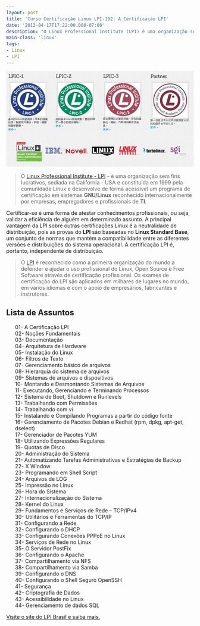 ```yaml
---
layout: post
title: 'Curso Certificação Linux LPI-102: A Certificação LPI'
date: '2013-04-17T17:22:00.000-07:00'
description: "O Linux Professional Institute (LPI) é uma organização sem fins lucrativos, sediada na California - USA um programa de certificação em sistemas GNU/Linux."
main-class: 'linux'
tags:
- Linux
- LPI
---
```


![A Certificação LPI](/assets/img/lpi/lpi.png "A Certificação LPI")
 
> O [Linux Professional Institute - LPI](http://www.lpi.org/) - é uma organização sem fins lucrativos, sediada na California - USA e constituída em 1999 pela comunidade Linux e desenvolve de forma acessível um programa de certificação em sistemas __GNU/Linux__ reconhecido internacionalmente por empresas, empregadores e profissionais de __TI__.

Certificar-se é uma forma de atestar conhecimentos profissionais, ou seja, validar a eficiência de alguém em determinado assunto.
A principal vantagem da LPI sobre outras certificações Linux é a neutralidade de distribuição, pois as provas do __LPI__ são baseadas no __Linux Standard Base__, um conjunto de normas que mantém a compatibilidade entre as diferentes versões e distribuições do sistema operacional. A certificação LPI é, portanto, independente de distribuição.

> O [LPI](http://www.lpi.org/) é reconhecido como a primeira organização do mundo a defender e ajudar o uso profissional do Linux, Open Source e Free Software através de certificação profissional. Os exames de certificação do LPI são aplicados em milhares de lugares no mundo, em vários idiomas e com o apoio de empresários, fabricantes e instrutores.

<style>
ul {list-style: none;}
ul li {list-style: none;}
</style>

## Lista de Assuntos

* 01- A Certificação LPI
* 02- Noções Fundamentais
* 03- Documentação
* 04- Arquitetura de Hardware
* 05- Instalação do Linux
* 06- Filtros de Texto
* 07- Gerenciamento básico de arquivos
* 08- Hierarquia do sistema de arquivos
* 09- Sistemas de arquivos e dispositivos
* 10- Montando e Desmontando Sistemas de Arquivos
* 11- Executando, Gerenciando e Terminando Processos
* 12- Sistema de Boot, Shutdown e Runlevels
* 13- Trabalhando com Permissões
* 14- Trabalhando com vi
* 15- Instalando e Compilando Programas a partir do código fonte
* 16- Gerenciamento de Pacotes Debian e Redhat (rpm, dpkg, apt-get, dselect)
* 17- Gerenciador de Pacotes YUM
* 18- Utilizando Expressões Regulares
* 19- Quotas de Disco
* 20- Administração do Sistema
* 21- Automatizando Tarefas Administrativas e Estratégias de Backup
* 22- X Window
* 23- Programando em Shell Script
* 24- Arquivos de LOG
* 25- Impressão no Linux
* 26- Hora do Sistema
* 27- Internacionalização do Sistema
* 28- Kernel do Linux
* 29- Fundamentos e Serviços de Rede – TCP/IPv4
* 30- Utilitários e Ferramentas do TCP/IP
* 31- Configurando a Rede
* 32- Configurando o DHCP
* 33- Configurando Conexões PPPoE no Linux
* 34- Serviços de Rede no Linux
* 35- O Servidor PostFix
* 36- Configurando o Apache
* 37- Compartilhamento via NFS
* 38- Compartilhamento via Samba
* 39- Configurando o DNS
* 40- Configurando o Shell Seguro OpenSSH
* 41- Segurança
* 42- Criptografia de Dados
* 43- Acessibilidade no Linux
* 44- Gerenciamento de dados SQL

[Visite o site do LPI Brasil e saiba mais.](http://www.lpibrasil.com.br/) 
